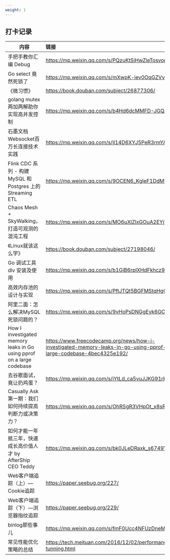 ```yaml
---
weight: 1
---
```


## 打卡记录

| 内容                                                         | 链接                                                         |
| ------------------------------------------------------------ | :----------------------------------------------------------- |
| 手把手教你汇编 Debug                                         | https://mp.weixin.qq.com/s/PQzuKtSiHwZleTosvop68A            |
| Go select 竟然死锁了                                         | https://mp.weixin.qq.com/s/mXwpK-iev0OqGZVv8vJVeA            |
| 《微习惯》                                                   | https://book.douban.com/subject/26877306/                    |
| golang mutex两加两解助你实现高并发控制                       | https://mp.weixin.qq.com/s/b4Hd6dcMMFD-JGQaks3S_w            |
| 石墨文档Websocket百万长连接技术实践                          | https://mp.weixin.qq.com/s/jl14D6XYJ5PeR3rmYAPdpQ            |
| Flink CDC 系列 - 构建 MySQL 和 Postgres 上的 Streaming ETL   | https://mp.weixin.qq.com/s/9OCEN6_KgIeF1DdMtmVdqA            |
| Chaos Mesh + SkyWalking，打造可观测的混沌工程                | https://mp.weixin.qq.com/s/MO6uXlZlxGOuA2EYjfW_AQ            |
| 《Linux就该这么学》                                          | https://book.douban.com/subject/27198046/                    |
| Go 调试工具 dlv 安装及使用                                   | https://mp.weixin.qq.com/s/b1GjB6rplXHdFkhcz9FZRA            |
| 高效内存池的设计与实现                                       | https://mp.weixin.qq.com/s/PftJTQt5BGFMStqHgG95vg            |
| 阿里二面：怎么解决MySQL死锁问题的？                          | https://mp.weixin.qq.com/s/9vHoPsDNGgEyk6GC6PVmbQ            |
| How I investigated memory leaks in Go using pprof on a large codebase | https://www.freecodecamp.org/news/how-i-investigated-memory-leaks-in-go-using-pprof-on-a-large-codebase-4bec4325e192/ |
| 去谷歌面试，竟让扔鸡蛋？                                     | https://mp.weixin.qq.com/s/iYtLd_ca5vuJJKG91rkrEw            |
| Casually Ask 第一期：我们如何持续提高判断力或决策力？        | https://mp.weixin.qq.com/s/OhRSgR3VHpOt_x8sRFmppA            |
| 如何才能一年抵三年，快速成长高价值人才 by AfterShip CEO Teddy | https://mp.weixin.qq.com/s/bk0JLeDRaxk_s6749Yec3w            |
| Web客户端追踪（上）—Cookie追踪                               | https://paper.seebug.org/227/                                |
| Web客户端追踪（下）—浏览器指纹追踪                           | https://paper.seebug.org/229/                                |
| binlog那些事儿                                               | https://mp.weixin.qq.com/s/fmF0Ucc4NFUzDneMVu22FA            |
| 常见性能优化策略的总结                                       | https://tech.meituan.com/2016/12/02/performance-tunning.html |


